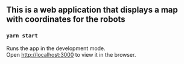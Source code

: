 ## This is a web application that displays a map with coordinates for the robots


### `yarn start`

Runs the app in the development mode.\
Open [http://localhost:3000](http://localhost:3000) to view it in the browser.
